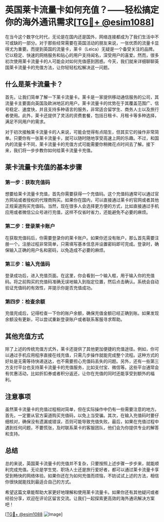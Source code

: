 # 英国莱卡流量卡如何充值？——轻松搞定你的海外通讯需求[[TG💪+ @esim1088](https://t.me/s/esim1088)]

在当今这个数字化时代，无论是在国内还是国外，网络连接都成为了我们生活中不可或缺的一部分。对于那些经常需要在英国活动的朋友来说，一张优质的流量卡显得尤为重要。而提到英国的流量卡，莱卡（Leica）无疑是一个备受关注的品牌。它以稳定、快速的网络服务和贴心的用户支持闻名，深受用户的喜爱。然而，很多初次使用莱卡流量卡的人可能会对如何充值感到困惑。今天，我们就来详细聊聊英国莱卡流量卡的充值方法，让你轻轻松松解决这一问题。

## 什么是莱卡流量卡？

首先，让我们简单了解一下莱卡流量卡。莱卡是一家提供移动通信服务的公司，其流量卡主要面向英国及欧洲地区的用户。莱卡流量卡的优势在于其覆盖范围广、信号稳定、速度快，并且支持多种语言的服务，非常适合留学生、商务人士以及旅行者使用。此外，莱卡还提供了灵活的资费套餐，包括日租卡、月租卡等多种选择，满足不同用户的需求。

对于初次接触莱卡流量卡的人来说，可能会觉得有点陌生，但其实它的操作非常简单。只要你有一张莱卡流量卡，就可以随时随地享受高速上网的乐趣。不过，和国内的流量卡不同，莱卡流量卡的充值方式可能需要你稍微花点时间去了解。接下来，我们将一步步教你如何给莱卡流量卡充值。

## 莱卡流量卡充值的基本步骤

### 第一步：获取充值码

想要给莱卡流量卡充值，首先你需要获得一个充值码。这个充值码通常可以通过官方网站或者授权的代理商购买。如果你在国内，可以直接通过莱卡的官网或者其他正规渠道购买充值码。当然，现在很多人会选择更方便的方式，比如直接通过手机应用或者微信公众号进行充值，这样不仅省时省力，还能避免不必要的麻烦。

### 第二步：登录莱卡账户

在获取充值码后，你需要登录你的莱卡账户。如果你还没有账户，那么首先需要注册一个。注册过程非常简单，只需填写基本信息并设置密码即可完成。登录时，确保输入正确的用户名和密码，以免造成不必要的麻烦。

### 第三步：输入充值码

登录成功后，进入充值页面。在这里，你会看到一个输入框，用于输入你的充值码。将之前购买的充值码准确无误地输入到指定位置，然后点击确认。系统会自动验证充值码的有效性，并提示你是否充值成功。

### 第四步：检查余额

充值完成后，记得检查一下你的账户余额，确保充值金额已经正确到账。如果发现余额没有更新，可以尝试重新登录账户或者联系客服寻求帮助。

## 其他充值方式

除了上述的传统充值方式外，莱卡还提供了其他更加便捷的充值途径。例如，你可以通过手机应用程序直接在线充值，只需几步操作就能完成整个流程。这种方式的好处是无需等待快递送达，也不需要担心充值码丢失的问题。另外，还有一些第三方支付平台也支持莱卡流量卡的充值服务，比如支付宝、微信等。这些平台通常会有优惠活动，比如折扣券或者积分返还，让你在充值的同时还能享受到额外的福利。

## 注意事项

虽然莱卡流量卡的充值过程相对简单，但在实际操作中仍有一些需要注意的地方。首先，一定要从官方渠道购买充值码，以免上当受骗。其次，在输入充值码时要仔细核对，确保没有遗漏或错误，否则可能导致充值失败。最后，如果在充值过程中遇到任何问题，不要慌张，及时联系莱卡的客服团队，他们会为你提供专业的解答和支持。

## 总结

总的来说，英国莱卡流量卡的充值并不复杂，只要按照上述步骤一步步来，就能顺利完成充值。无论是学生党、职场人士还是旅行爱好者，都可以通过莱卡流量卡享受到畅快的网络体验。如果你还在为如何充值而烦恼，不妨试试上述的方法，相信你很快就能找到最适合自己的方式。

希望这篇文章能帮助大家更好地理解和使用莱卡流量卡。如果你还有其他疑问或者经验分享，欢迎在评论区留言交流。让我们一起探索更高效的海外通讯解决方案吧！

[[TG💪+ @esim1088](https://t.me/s/esim1088) ![Image](https://i.postimg.cc/4NQfJmqS/Snipaste-2025-05-13-00-14-12.png)]
